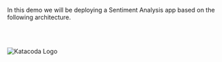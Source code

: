 In this demo we will be deploying a Sentiment Analysis app based on the following architecture.


<br/><br/>


![Katacoda Logo](/katacoda-scenarios/docker-demo/assets/architecture.png)